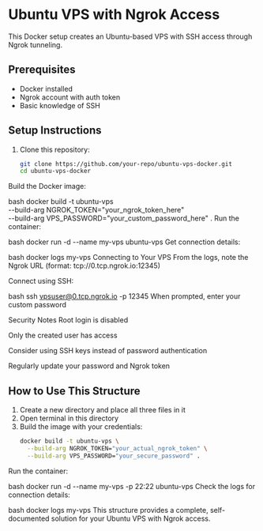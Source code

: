 # Ubuntu VPS with Ngrok Access

This Docker setup creates an Ubuntu-based VPS with SSH access through Ngrok tunneling.

## Prerequisites

- Docker installed
- Ngrok account with auth token
- Basic knowledge of SSH

## Setup Instructions

1. Clone this repository:
   ```bash
   git clone https://github.com/your-repo/ubuntu-vps-docker.git
   cd ubuntu-vps-docker
Build the Docker image:

bash
docker build -t ubuntu-vps \
  --build-arg NGROK_TOKEN="your_ngrok_token_here" \
  --build-arg VPS_PASSWORD="your_custom_password_here" .
Run the container:

bash
docker run -d --name my-vps ubuntu-vps
Get connection details:

bash
docker logs my-vps
Connecting to Your VPS
From the logs, note the Ngrok URL (format: tcp://0.tcp.ngrok.io:12345)

Connect using SSH:

bash
ssh vpsuser@0.tcp.ngrok.io -p 12345
When prompted, enter your custom password

Security Notes
Root login is disabled

Only the created user has access

Consider using SSH keys instead of password authentication

Regularly update your password and Ngrok token


## How to Use This Structure

1. Create a new directory and place all three files in it
2. Open terminal in this directory
3. Build the image with your credentials:
   ```bash
   docker build -t ubuntu-vps \
     --build-arg NGROK_TOKEN="your_actual_ngrok_token" \
     --build-arg VPS_PASSWORD="your_secure_password" .
Run the container:

bash
docker run -d --name my-vps -p 22:22 ubuntu-vps
Check the logs for connection details:

bash
docker logs my-vps
This structure provides a complete, self-documented solution for your Ubuntu VPS with Ngrok access.

